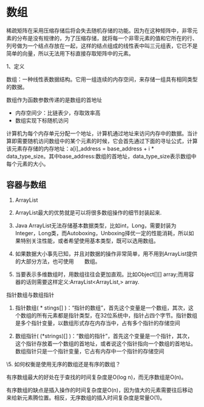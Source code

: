 









# 数组



稀疏矩阵在采用压缩存储后将会失去随机存储的功能。因为在这种矩阵中，非零元素的分布是没有规律的，为了压缩存储，就将每一个非零元素的值和它所在的行、列号做为一个结点存放在一起，这样的结点组成的线性表中叫三元组表，它已不是简单的向量，所以无法用下标直接存取矩阵中的元素。

 

1、定义

数组：一种线性表数据结构。它用一组连续的内存空间，来存储一组具有相同类型的数据。

数组作为函数参数传递的是数组的首地址

- 内存空间少：比链表少，存取效率高
- 数组实现下标随机访问

计算机为每个内存单元分配一个地址，计算机通过地址来访问内存中的数据。当计算即需要随机访问数组中的某个元素的时候，它会首先通过下面的寻址公式，计算该元素存存储的内存地址：a[i]_address = base_address + i * data_type_size。其中base_address:数组的首地址，data_type_size表示数组中每个元素的大小。



## 容器与数组

1)    ArrayList

2)    ArrayList最大的优势就是可以将很多数组操作的细节封装起来.

3)    Java ArrayList无法存储基本数据类型，比如int，Long，需要封装为Integer，Long类，而Autoboxing，Unboxing择优一定的性能消耗，所以如果特别关注性能，或者希望使用基本类型，既可以选用数组。

4)    如果数据大小事先已知，并且对数据的操作非常简单，用不用到ArrayList提供的大部分方法，也可使用　　数组。

5)    当要表示多维数组时，用数组往往会更加直观。比如Object[][] array;而用容器的话则需要这样定义:ArrayList<ArrayList,> array.



指针数组与数组指针

1)    指针数组( * stings[] )：“指针的数组”，首先这个变量是一个数组，其次，这个数组的所有元素都是指针类型，在32位系统中，指针占四个字节。指针数组是多个指针变量，以数组形式存在内存当中，占有多个指针的存储空间

2)    数组指针( (*strings)[] )：“数组的指针”，首先这个变量是一个指针，其次，这个指针存放着一个数组的首地址，或者说这个指针指向一个数组的首地址。数组指针只是一个指针变量，它占有内存中一个指针的存储空间



\5.    如何权衡是使用无序的数组还是有序的数组？ 

有序数组最大的好处在于查找的时间复杂度是O(log n)，而无序数组是O(n)。

有序数组的缺点是插入操作的时间复杂度是O(n)，因为值大的元素需要往后移动来给新元素腾位置。相反，无序数组的插入时间复杂度是常量O(1)。




